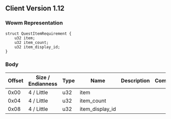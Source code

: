 ## Client Version 1.12

### Wowm Representation
```rust,ignore
struct QuestItemRequirement {
    u32 item;
    u32 item_count;
    u32 item_display_id;
}
```
### Body

| Offset | Size / Endianness | Type | Name | Description | Comment |
| ------ | ----------------- | ---- | ---- | ----------- | ------- |
| 0x00 | 4 / Little | u32 | item |  |  |
| 0x04 | 4 / Little | u32 | item_count |  |  |
| 0x08 | 4 / Little | u32 | item_display_id |  |  |

